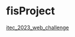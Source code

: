 # fisProject

[itec_2023_web_challenge](https://drive.google.com/file/d/1y6YqcQHLT9zkoCeP0A934Sji4MdgoBeA/view)
